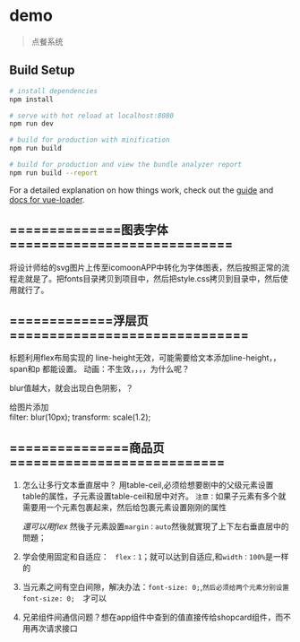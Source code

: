 # demo

> 点餐系统

## Build Setup

``` bash
# install dependencies
npm install

# serve with hot reload at localhost:8080
npm run dev

# build for production with minification
npm run build

# build for production and view the bundle analyzer report
npm run build --report
```

For a detailed explanation on how things work, check out the [guide](http://vuejs-templates.github.io/webpack/) and [docs for vue-loader](http://vuejs.github.io/vue-loader).


## ==============图表字体============================
将设计师给的svg图片上传至icomoonAPP中转化为字体图表，然后按照正常的流程走就是了。把fonts目录拷贝到项目中，然后把style.css拷贝到目录中，然后使用就行了。

## =============浮层页==============================
 标题利用flex布局实现的
 line-height无效，可能需要给文本添加line-height，，span和p 都能设置。
 动画：不生效，，，，为什么呢？

blur值越大，就会出现白色阴影，？

给图片添加  
      filter: blur(10px);
      transform: scale(1.2);

## ===============商品页===========================
 1. 怎么让多行文本垂直居中？
    用table-ceil,必须给想要剧中的父级元素设置table的属性，子元素设置table-ceil和居中对齐。
    `注意：`如果子元素有多个就需要用一个元素包裹起来，然后给包裹元素设置刚刚的属性

    *還可以用flex* 然後子元素設置``margin：auto``然後就實現了上下左右垂直居中的問題；
 2. 学会使用固定和自适应：
   ` flex：1`；就可以达到自适应,和`width：100%`是一样的

 3. 当元素之间有空白间隙，解决办法：`font-size: 0;`,`然后必须给两个元素分别设置font-size: 0;  `才可以
 4. 兄弟组件间通信问题？想在app组件中查到的值直接传给shopcard组件，而不用再次请求接口
 